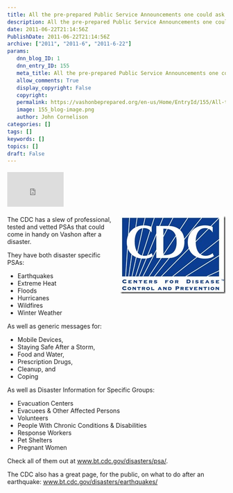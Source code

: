 ```yaml
---
title: All the pre-prepared Public Service Announcements one could ask for!
description: All the pre-prepared Public Service Announcements one could ask for!
date: 2011-06-22T21:14:56Z
PublishDate: 2011-06-22T21:14:56Z
archive: ["2011", "2011-6", "2011-6-22"]
params:
   dnn_blog_ID: 1
   dnn_entry_ID: 155
   meta_title: All the pre-prepared Public Service Announcements one could ask for!
   allow_comments: True
   display_copyright: False
   copyright: 
   permalink: https://vashonbeprepared.org/en-us/Home/EntryId/155/All-the-pre-prepared-Public-Service-Announcements-one-could-ask-for
   image: 155_blog-image.png
   author: John Cornelison
categories: []
tags: []
keywords: []
topics: []
draft: False
---
```


<div class="wlWriterHeaderFooter" style="float:none; margin:0px; padding:4px 0px 4px 0px;"><iframe src="http://www.facebook.com/widgets/like.php?href=http://vashoneoc.org/Blogs/VashonPreparedness/tabid/164/EntryId/155/All-the-pre-prepared-Public-Service-Announcements-one-could-ask-for.aspx" scrolling="no" frameborder="0" style="border:none; width:130px; height:80px"></iframe></div><p><a href="/images/dnnBlog/1/155/Windows-Live-Writer-387251ecfc8a_C46E-cdc_logo_2.jpg"><img style="background-image: none; border-bottom: 0px; border-left: 0px; margin: 0px 0px 5px 5px; padding-left: 0px; padding-right: 0px; display: inline; float: right; border-top: 0px; border-right: 0px; padding-top: 0px" title="cdc_logo" border="0" alt="cdc_logo" align="right" src="/images/dnnBlog/1/155/Windows-Live-Writer-387251ecfc8a_C46E-cdc_logo_thumb.jpg" width="244" height="180" /></a>The CDC has a slew of professional, tested and vetted PSAs that could come in handy on Vashon after a disaster. </p>  <p>They have both disaster specific PSAs:</p>  <ul>   <li>Earthquakes</li>    <li>Extreme Heat</li>    <li>Floods</li>    <li>Hurricanes</li>    <li>Wildfires</li>    <li>Winter Weather</li> </ul>  <p>As well as generic messages for:</p>  <ul>   <li>Mobile Devices,</li>    <li>Staying Safe After a Storm,</li>    <li>Food and Water, </li>    <li>Prescription Drugs, </li>    <li>Cleanup, and</li>    <li>Coping</li> </ul>  <p>As well as Disaster Information for Specific Groups:</p>  <ul>   <li>Evacuation Centers</li>    <li>Evacuees &amp; Other Affected Persons</li>    <li>Volunteers</li>    <li>People With Chronic Conditions &amp; Disabilities</li>    <li>Response Workers</li>    <li>Pet Shelters</li>    <li>Pregnant Women</li> </ul>  <p>Check all of them out at <a title="http://www.bt.cdc.gov/disasters/psa/" href="http://www.bt.cdc.gov/disasters/psa/">www.bt.cdc.gov/disasters/psa/</a>.</p>  <p>The CDC also has a great page, for the public, on what to do after an earthquake: <a title="http://www.bt.cdc.gov/disasters/earthquakes/" href="http://www.bt.cdc.gov/disasters/earthquakes/">www.bt.cdc.gov/disasters/earthquakes/</a></p>
